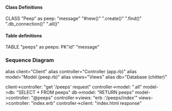 #### Class Definitions
CLASS "Peep" as peep:
"message"
"#new()"
".create()"
".find()"
".db_connection()"
".all()"

#### Table definitions
TABLE "peeps" as peeps:
PK"id"
"message"

### Sequence Diagram

alias client="Client"
alias controller="Controller (app.rb)"
alias model="Model (peep.rb)"
alias views="Views"
alias db="Database (chitter)"


client->controller: "get '/peeps' request"
controller->model: ".all"
model->db: "SELECT * FROM peeps"
db->model: "RETURN peeps"
model->controller: "@peeps"
controller->views: "erb :'/peeps/index'"
views->controller: "index.erb"
controller->client: "index.html response"
